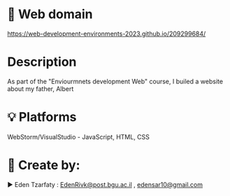 # 📡 Web domain

https://web-development-environments-2023.github.io/209299684/


# Description

As part of the "Enviourmnets development Web" course, I builed a website about my father, Albert

# 💡 Platforms
WebStorm/VisualStudio - JavaScript, HTML, CSS


# 📎 Create by:

▶️ Eden Tzarfaty : EdenRivk@post.bgu.ac.il , edensar10@gmail.com


